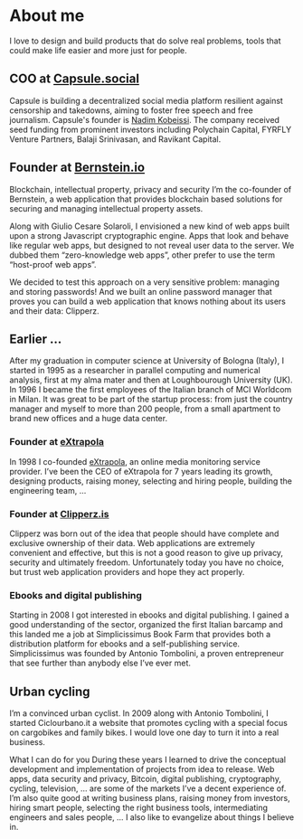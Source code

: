 # About me


I love to design and build products that do solve real problems, tools that could make life easier and more just for people.

## COO at [Capsule.social](https://capsule.social)
Capsule is building a decentralized social media platform resilient against censorship and takedowns, aiming to foster free speech and free journalism. Capsule's founder is [Nadim Kobeissi](https://en.wikipedia.org/wiki/Nadim_Kobeissi). The company received seed funding from prominent investors including Polychain Capital, FYRFLY Venture Partners, Balaji Srinivasan, and Ravikant Capital.

## Founder at [Bernstein.io](https://www.bernstein.io)
Blockchain, intellectual property, privacy and security
I’m the co-founder of Bernstein, a web application that provides blockchain based solutions for securing and managing intellectual property assets.

Along with Giulio Cesare Solaroli, I envisioned a new kind of web apps built upon a strong Javascript cryptographic engine. Apps that look and behave like regular web apps, but designed to not reveal user data to the server. We dubbed them “zero-knowledge web apps”, other prefer to use the term “host-proof web apps”.

We decided to test this approach on a very sensitive problem: managing and storing passwords! And we built an online password manager that proves you can build a web application that knows nothing about its users and their data: Clipperz.

## Earlier ...
After my graduation in computer science at University of Bologna (Italy), I started in 1995 as a researcher in parallel computing and numerical analysis, first at my alma mater and then at Loughbourough University (UK). In 1996 I became the first employees of the Italian branch of MCI Worldcom in Milan. It was great to be part of the startup process: from just the country manager and myself to more than 200 people, from a small apartment to brand new offices and a huge data center.

### Founder at [eXtrapola](https://www.extrapola.com)
In 1998 I co-founded [eXtrapola](https://www.extrapola.com), an online media monitoring service provider. I’ve been the CEO of eXtrapola for 7 years leading its growth, designing products, raising money, selecting and hiring people, building the engineering team, …

### Founder at [Clipperz.is](https://clipperz.is)
Clipperz was born out of the idea that people should have complete and exclusive ownership of their data. Web applications are extremely convenient and effective, but this is not a good reason to give up privacy, security and ultimately freedom. Unfortunately today you have no choice, but trust web application providers and hope they act properly.

### Ebooks and digital publishing
Starting in 2008 I got interested in ebooks and digital publishing. I gained a good understanding of the sector, organized the first Italian barcamp and this landed me a job at Simplicissimus Book Farm that provides both a distribution platform for ebooks and a self-publishing service.
Simplicissimus was founded by Antonio Tombolini, a proven entrepreneur that see further than anybody else I’ve ever met.

## Urban cycling
I’m a convinced urban cyclist. In 2009 along with Antonio Tombolini, I started Ciclourbano.it a website that promotes cycling with a special focus on cargobikes and family bikes. I would love one day to turn it into a real business.


What I can do for you
During these years I learned to drive the conceptual development and implementation of projects from idea to release. Web apps, data security and privacy, Bitcoin, digital publishing, cryptography, cycling, television, … are some of the markets I’ve a decent experience of. I’m also quite good at writing business plans, raising money from investors, hiring smart people, selecting the right business tools, intermediating engineers and sales people, … I also like to evangelize about things I believe in.
